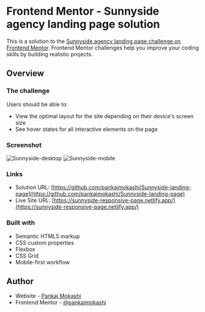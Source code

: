 # Frontend Mentor - Sunnyside agency landing page solution

This is a solution to the [Sunnyside agency landing page challenge on Frontend Mentor](https://www.frontendmentor.io/challenges/sunnyside-agency-landing-page-7yVs3B6ef). Frontend Mentor challenges help you improve your coding skills by building realistic projects.

## Overview

### The challenge

Users should be able to:

- View the optimal layout for the site depending on their device's screen size
- See hover states for all interactive elements on the page


### Screenshot

![Sunnyside-desktop](https://github.com/user-attachments/assets/23f2481a-e3b5-47aa-8378-06a5efd32e64)
![Sunnyside-mobile](https://github.com/user-attachments/assets/4eaef6a8-b921-4cfb-98f4-856e26c72470)


### Links

- Solution URL: [https://github.com/pankajmokashi/Sunnyside-landing-page](https://github.com/pankajmokashi/Sunnyside-landing-page)
- Live Site URL: [https://sunnyside-responsive-page.netlify.app/](https://sunnyside-responsive-page.netlify.app/)


### Built with

- Semantic HTML5 markup
- CSS custom properties
- Flexbox
- CSS Grid
- Mobile-first workflow


## Author

- Website - [Pankaj Mokashi](https://portfolio-ashen-seven-24.vercel.app/)
- Frontend Mentor - [@pankajmokashi](https://www.frontendmentor.io/profile/pankajmokashi)

